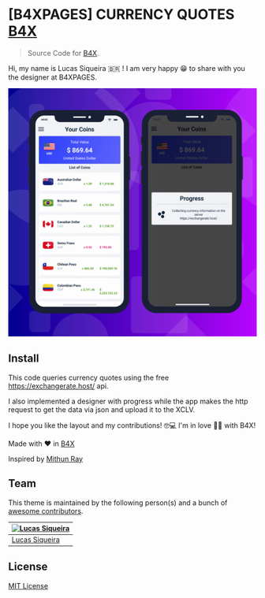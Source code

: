 # [B4XPAGES] CURRENCY QUOTES [B4X](https://www.b4x.com/android/forum/threads/b4xpages-your-coins-code-b4x-currency-quotes.121135/)

> Source Code for [B4X](https://www.b4x.com/).

Hi, my name is Lucas Siqueira 🇧🇷 !
I am very happy 😁 to share with you the designer at B4XPAGES.

![Screenshot](./YOUR_COINS.png)

## Install

This code queries currency quotes using the free https://exchangerate.host/ api.

I also implemented a designer with progress while the app makes the http request to get the data via json and upload it to the XCLV.

I hope you like the layout and my contributions! 🤓💻
I'm in love 🥰😍 with B4X!

Made with ❤ in [B4X](https://www.b4x.com/)



Inspired by [Mithun Ray](https://dribbble.com/mithunray/)

## Team

This theme is maintained by the following person(s) and a bunch of [awesome contributors](https://github.com/dracula/template/graphs/contributors).

| [![Lucas Siqueira](https://avatars2.githubusercontent.com/u/56195918?v=3&s=70)](https://github.com/siqueirabt) |
| --- |
| [Lucas Siqueira](https://github.com/siqueirabt)


## License

[MIT License](./LICENSE)
